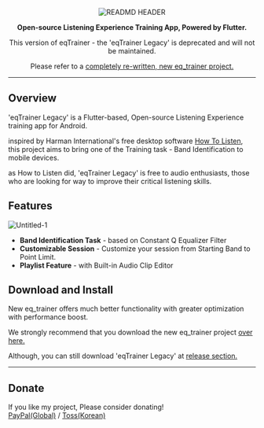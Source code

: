 <div align="center">

![READMD HEADER](https://raw.githubusercontent.com/potatosalad775/eqTrainer/master/.github/new_header.png)

**Open-source Listening Experience Training App, Powered by Flutter.**

This version of eqTrainer - the 'eqTrainer Legacy' is deprecated and will not be maintained.

Please refer to a [completely re-written, new eq_trainer project.](https://github.com/potatosalad775/eq_trainer)

--------------------

<div align="left">

## Overview   

'eqTrainer Legacy' is a Flutter-based, Open-source Listening Experience training app for Android.
   
inspired by Harman International's free desktop software [How To Listen][H2LLink],
this project aims to bring one of the Training task - Band Identification to mobile devices.
   
as How to Listen did, 'eqTrainer Legacy' is free to audio enthusiasts, those who are looking for way to improve their critical listening skills.

## Features

![Untitled-1](https://user-images.githubusercontent.com/7566778/154788883-68e5e581-a1b6-488e-8d58-d5d1bb18be88.png)

* **Band Identification Task** - based on Constant Q Equalizer Filter
* **Customizable Session** - Customize your session from Starting Band to Point Limit.
* **Playlist Feature** - with Built-in Audio Clip Editor

## Download and Install

New eq_trainer offers much better functionality with greater optimization with performance boost.

We strongly recommend that you download the new eq_trainer project [over here.](https://github.com/potatosalad775/eq_trainer)

Although, you can still download 'eqTrainer Legacy' at [release section.](https://github.com/potatosalad775/eqTrainer/releases)

---------------------
   
## Donate   
If you like my project, Please consider donating!   
[PayPal(Global)][PAYPAL] / [Toss(Korean)][TOSS]

[H2LLink]: http://harmanhowtolisten.blogspot.com/ "How to Listen"
[PAYPAL]: https://paypal.me/potatosalad775
[TOSS]: https://toss.me/감자샐러드
